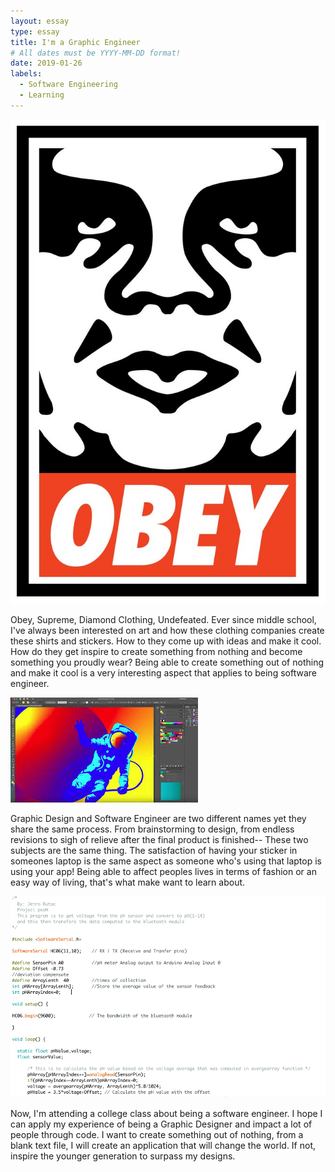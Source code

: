 ```yaml
---
layout: essay
type: essay
title: I'm a Graphic Engineer
# All dates must be YYYY-MM-DD format!
date: 2019-01-26
labels:
  - Software Engineering
  - Learning
---
```


<img class="ui tiny floated image" src="../images/obay.jpg">

  Obey, Supreme, Diamond Clothing, Undefeated. Ever since middle school, I've always been interested on art and how these clothing companies create these shirts and stickers. How to they come up with ideas and make it cool. How do they get inspire to create something from nothing and become something you proudly wear? Being able to create something out of nothing and make it cool is a very interesting aspect that applies to being software engineer.

<img class="ui floated image" src="../images/ai.jpeg">

  Graphic Design and Software Engineer are two different names yet they share the same process. From brainstorming to design, from endless revisions to sigh of relieve after the final product is finished-- These two subjects are the same thing. The satisfaction of having your sticker in someones laptop is the same aspect as someone who's using that laptop is using your app! Being able to affect peoples lives in terms of fashion or an easy way of living, that's what make want to learn about.

<img class="ui floated image" src="../images/code.png">

  Now, I'm attending a college class about being a software engineer. I hope I can apply my experience of being a Graphic Designer and impact a lot of people through code. I want to create something out of nothing, from a blank text file, I will create an application that will change the world. If not, inspire the younger generation to surpass my designs. 
